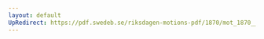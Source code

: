```yaml
---
layout: default
UpRedirect: https://pdf.swedeb.se/riksdagen-motions-pdf/1870/mot_1870__ak__00029.pdf
---
```

